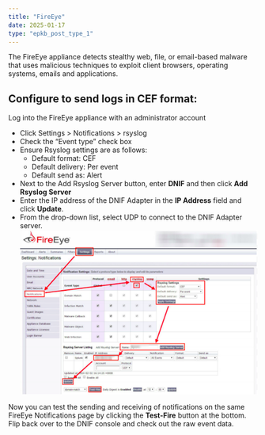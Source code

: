 ```yaml
---
title: "FireEye"
date: 2025-01-17
type: "epkb_post_type_1"
---
```


The FireEye appliance detects stealthy web, file, or email-based malware that uses malicious techniques to exploit client browsers, operating systems, emails and applications.

## **Configure to send logs in CEF format:**

Log into the FireEye appliance with an administrator account

- Click Settings > Notifications > rsyslog
- Check the “Event type” check box
- Ensure Rsyslog settings are as follows:
    - Default format: CEF
    - Default delivery: Per event
    - Default send as: Alert
- Next to the Add Rsyslog Server button, enter **DNIF** and then click **Add Rsyslog Server**
- Enter the IP address of the DNIF Adapter in the **IP Address** field and click **Update**.
- From the drop-down list, select UDP to connect to the DNIF Adapter server.  
    ![](./images-FireEye/FireEye-1.webp)

Now you can test the sending and receiving of notifications on the same FireEye Notifications page by clicking the **Test-Fire** button at the bottom. Flip back over to the DNIF console and check out the raw event data.

